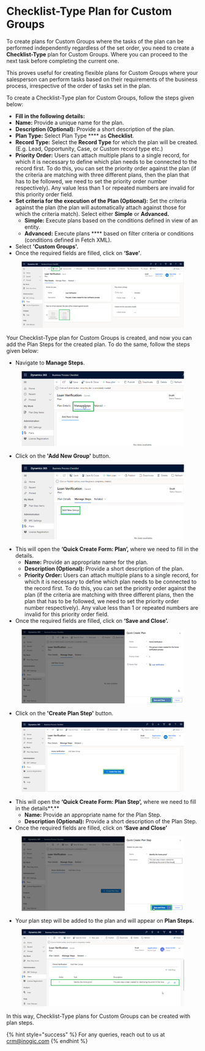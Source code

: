 # Checklist-Type Plan for Custom Groups

To create plans for Custom Groups where the tasks of the plan can be performed independently regardless of the set order, you need to create a **Checklist-Type** plan for Custom Groups. Where you can proceed to the next task before completing the current one.

This proves useful for creating flexible plans for Custom Groups where your salesperson can perform tasks based on their requirements of the business process, irrespective of the order of tasks set in the plan.

To create a Checklist-Type plan for Custom Groups, follow the steps given below:

* **Fill in the following details:**&#x20;
* **Name:** Provide a unique name for the plan.
* **Description (Optional):** Provide a short description of the plan.
* **Plan Type:** Select Plan Type **** as **Checklist**.
* **Record Type:** Select the **Record Type** for which the plan will be created. (E.g. Lead, Opportunity, Case, or Custom record type etc.)
* **Priority Order:** Users can attach multiple plans to a single record, for which it is necessary to define which plan needs to be connected to the record first. To do this, you can set the priority order against the plan (if the criteria are matching with three different plans, then the plan that has to be followed, we need to set the priority order number respectively). Any value less than 1 or repeated numbers are invalid for this priority order field.
* **Set criteria for the execution of the Plan (Optional):** Set the criteria against the plan (the plan will automatically attach against those for which the criteria match). Select either **Simple** or **Advanced.**
  * **Simple:** Execute plans based on the conditions defined in view of an entity.
  * &#x20;**Advanced:** Execute plans **** based on filter criteria or conditions (conditions defined in Fetch XML).
* Select **'Custom Groups'.**
* Once the required fields are filled, click on **‘Save’**.

<figure><img src="../../../../.gitbook/assets/Custom checklist plan 1 new (1) (1).png" alt=""><figcaption></figcaption></figure>

Your Checklist-Type plan for Custom Groups is created, and now you can add the Plan Steps for the created plan. To do the same, follow the steps given below:

* Navigate to **Manage Steps**.

<figure><img src="../../../../.gitbook/assets/1 (1).png" alt=""><figcaption></figcaption></figure>

* Click on the **'Add New Group'** button.

<figure><img src="../../../../.gitbook/assets/2.png" alt=""><figcaption></figcaption></figure>

* This will open the **‘Quick Create Form: Plan’,** where we need to fill in the details.
  * **Name:** Provide an appropriate name for the plan.
  * **Description (Optional):** Provide a short description of the plan.
  * **Priority Order:** Users can attach multiple plans to a single record, for which it is necessary to define which plan needs to be connected to the record first. To do this, you can set the priority order against the plan (if the criteria are matching with three different plans, then the plan that has to be followed, we need to set the priority order number respectively). Any value less than 1 or repeated numbers are invalid for this priority order field.
* Once the required fields are filled, click on **‘Save and Close’.**

<figure><img src="../../../../.gitbook/assets/3.png" alt=""><figcaption></figcaption></figure>

* Click on the **'Create Plan Step'** button.

<figure><img src="../../../../.gitbook/assets/4 (7).png" alt=""><figcaption></figcaption></figure>

* This will open the **‘Quick Create Form: Plan Step’,** where we need to fill in the details**.**
  * **Name:** Provide an appropriate name for the Plan Step.
  * **Description (Optional):** Provide a short description of the Plan Step.
* Once the required fields are filled, click on **‘Save and Close’**

<figure><img src="../../../../.gitbook/assets/5 (3).png" alt=""><figcaption></figcaption></figure>

* Your plan step will be added to the plan and will appear on **Plan Steps.**

<figure><img src="../../../../.gitbook/assets/6 (7).png" alt=""><figcaption></figcaption></figure>

In this way, Checklist-Type plans for Custom Groups can be created with plan steps.

{% hint style="success" %}
For any queries, reach out to us at [crm@inogic.com](mailto:crm@inogic.com)
{% endhint %}
